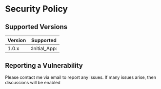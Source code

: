 # Security Policy

## Supported Versions

| Version | Supported          |
| ------- | ------------------ |
| 1.0.x   | :Initial_App: |

## Reporting a Vulnerability

Please contact me via email to report any issues. If many issues arise, then discussions will be enabled
